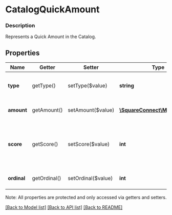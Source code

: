 # CatalogQuickAmount

### Description

Represents a Quick Amount in the Catalog.

## Properties
Name | Getter | Setter | Type | Description | Notes
------------ | ------------- | ------------- | ------------- | ------------- | -------------
**type** | getType() | setType($value) | **string** | Represents the type of the Quick Amount. See [CatalogQuickAmountType](#type-catalogquickamounttype) for possible values | 
**amount** | getAmount() | setAmount($value) | [**\SquareConnect\Model\Money**](Money.md) | Represents the actual amount of the Quick Amount with Money type. | 
**score** | getScore() | setScore($value) | **int** | Describes the ranking of the Quick Amount provided by machine learning model, in the range [0, 100]. MANUAL type amount will always have score &#x3D; 100. | [optional] 
**ordinal** | getOrdinal() | setOrdinal($value) | **int** | The order in which this Quick Amount should be displayed. | [optional] 

Note: All properties are protected and only accessed via getters and setters.

[[Back to Model list]](../../README.md#documentation-for-models) [[Back to API list]](../../README.md#documentation-for-api-endpoints) [[Back to README]](../../README.md)

